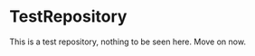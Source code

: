 TestRepository
==============

This is a test repository, nothing to be seen here. Move on now.  
 
 
  
 
 
  
   
 
    
    
   
    
  
   
 
  
   
  
  
  
  
